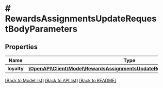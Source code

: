 # # RewardsAssignmentsUpdateRequestBodyParameters

## Properties

Name | Type | Description | Notes
------------ | ------------- | ------------- | -------------
**loyalty** | [**\OpenAPI\Client\Model\RewardsAssignmentsUpdateRequestBodyParametersLoyalty**](RewardsAssignmentsUpdateRequestBodyParametersLoyalty.md) |  | [optional]

[[Back to Model list]](../../README.md#models) [[Back to API list]](../../README.md#endpoints) [[Back to README]](../../README.md)
